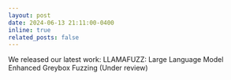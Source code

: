 ```yaml
---
layout: post
date: 2024-06-13 21:11:00-0400
inline: true
related_posts: false
---
```


We released our latest work: LLAMAFUZZ: Large Language Model Enhanced Greybox Fuzzing (Under review)